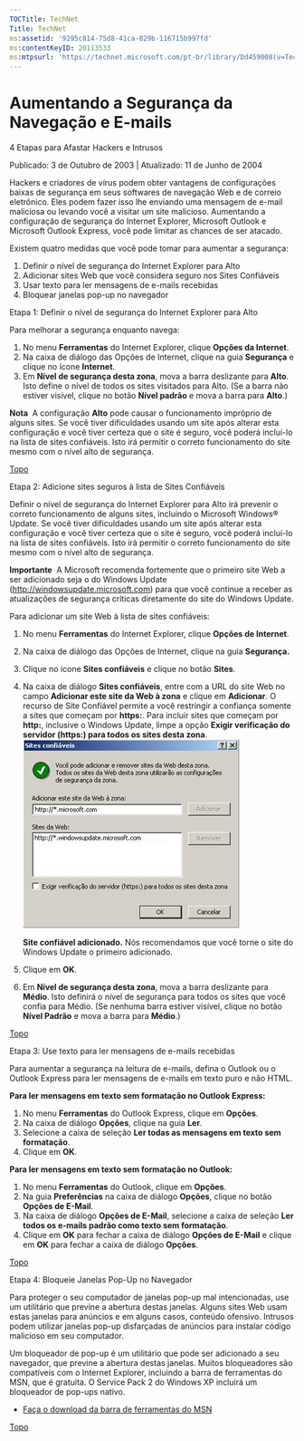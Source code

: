 ```yaml
---
TOCTitle: TechNet
Title: TechNet
ms:assetid: '9295c814-75d8-41ca-829b-116715b997fd'
ms:contentKeyID: 20113533
ms:mtpsurl: 'https://technet.microsoft.com/pt-br/library/Dd459008(v=TechNet.10)'
---
```


Aumentando a Segurança da Navegação e E-mails
=============================================

4 Etapas para Afastar Hackers e Intrusos

Publicado: 3 de Outubro de 2003 | Atualizado: 11 de Junho de 2004

Hackers e criadores de vírus podem obter vantagens de configurações baixas de segurança em seus softwares de navegação Web e de correio eletrônico. Eles podem fazer isso lhe enviando uma mensagem de e-mail maliciosa ou levando você a visitar um site malicioso. Aumentando a configuração de segurança do Internet Explorer, Microsoft Outlook e Microsoft Outlook Express, você pode limitar as chances de ser atacado.

Existem quatro medidas que você pode tomar para aumentar a segurança:

1.  Definir o nível de segurança do Internet Explorer para Alto
2.  Adicionar sites Web que você considera seguro nos Sites Confiáveis
3.  Usar texto para ler mensagens de e-mails recebidas
4.  Bloquear janelas pop-up no navegador

Etapa 1: Definir o nível de segurança do Internet Explorer para Alto

Para melhorar a segurança enquanto navega:

1.  No menu **Ferramentas** do Internet Explorer, clique **Opções da Internet**.
2.  Na caixa de diálogo das Opções de Internet, clique na guia **Segurança** e clique no ícone **Internet**.
3.  Em **Nível de segurança desta zona**, mova a barra deslizante para **Alto**. Isto define o nível de todos os sites visitados para Alto. (Se a barra não estiver visível, clique no botão **Nível padrão** e mova a barra para **Alto**.)

**Nota**  A configuração **Alto** pode causar o funcionamento impróprio de alguns sites. Se você tiver dificuldades usando um site após alterar esta configuração e você tiver certeza que o site é seguro, você poderá incluí-lo na lista de sites confiáveis. Isto irá permitir o correto funcionamento do site mesmo com o nível alto de segurança.

[](#mainsection)[Topo](#mainsection)

Etapa 2: Adicione sites seguros à lista de Sites Confiáveis

Definir o nível de segurança do Internet Explorer para Alto irá prevenir o correto funcionamento de alguns sites, incluindo o Microsoft Windows® Update. Se você tiver dificuldades usando um site após alterar esta configuração e você tiver certeza que o site é seguro, você poderá incluí-lo na lista de sites confiáveis. Isto irá permitir o correto funcionamento do site mesmo com o nível alto de segurança.

**Importante**  A Microsoft recomenda fortemente que o primeiro site Web a ser adicionado seja o do Windows Update (<http://windowsupdate.microsoft.com>) para que você continue a receber as atualizações de segurança críticas diretamente do site do Windows Update.

Para adicionar um site Web à lista de sites confiáveis:

1.  No menu **Ferramentas** do Internet Explorer, clique **Opções de Internet**.
2.  Na caixa de diálogo das Opções de Internet, clique na guia **Segurança.**
3.  Clique no ícone **Sites confiáveis** e clique no botão **Sites**.
4.  Na caixa de diálogo **Sites confiáveis**, entre com a URL do site Web no campo **Adicionar este site da Web à zona** e clique em **Adicionar**. O recurso de Site Confiável permite a você restringir a confiança somente a sites que começam por **https:**. Para incluir sites que começam por **http:**, inclusive o Windows Update, limpe a opção **Exigir verificação do servidor (https:) para todos os sites desta zona**.
    ![](images/Dd459008.ConfigSitesConfiaveis(pt-br,TechNet.10).jpg)

    **Site confiável adicionado.** Nós recomendamos que você torne o site do Windows Update o primeiro adicionado.

5.  Clique em **OK**.
6.  Em **Nível de segurança desta zona**, mova a barra deslizante para **Médio**. Isto definirá o nível de segurança para todos os sites que você confia para Médio. (Se nenhuma barra estiver visível, clique no botão **Nível Padrão** e mova a barra para **Médio**.)

[](#mainsection)[Topo](#mainsection)

Etapa 3: Use texto para ler mensagens de e-mails recebidas

Para aumentar a segurança na leitura de e-mails, defina o Outlook ou o Outlook Express para ler mensagens de e-mails em texto puro e não HTML.

**Para ler mensagens em texto sem formatação no Outlook Express:**

1.  No menu **Ferramentas** do Outlook Express, clique em **Opções**.
2.  Na caixa de diálogo **Opções**, clique na guia **Ler**.
3.  Selecione a caixa de seleção **Ler todas as mensagens em texto sem formatação**.
4.  Clique em **OK**.

**Para ler mensagens em texto sem formatação no Outlook:**

1.  No menu **Ferramentas** do Outlook, clique em **Opções**.
2.  Na guia **Preferências** na caixa de diálogo **Opções**, clique no botão **Opções de E-Mail**.
3.  Na caixa de diálogo **Opções de E-Mail**, selecione a caixa de seleção **Ler todos os e-mails padrão como texto sem formatação**.
4.  Clique em **OK** para fechar a caixa de diálogo **Opções de E-Mail** e clique em **OK** para fechar a caixa de diálogo **Opções**.

[](#mainsection)[Topo](#mainsection)

Etapa 4: Bloqueie Janelas Pop-Up no Navegador

Para proteger o seu computador de janelas pop-up mal intencionadas, use um utilitário que previne a abertura destas janelas. Alguns sites Web usam estas janelas para anúncios e em alguns casos, conteúdo ofensivo. Intrusos podem utilizar janelas pop-up disfarçadas de anúncios para instalar código malicioso em seu computador.

Um bloqueador de pop-up é um utilitário que pode ser adicionado a seu navegador, que previne a abertura destas janelas. Muitos bloqueadores são compatíveis com o Internet Explorer, incluindo a barra de ferramentas do MSN, que é gratuita. O Service Pack 2 do Windows XP incluirá um bloqueador de pop-ups nativo.

-   [Faça o download da barra de ferramentas do MSN](http://toolbar.msn.com/)

[](#mainsection)[Topo](#mainsection)
